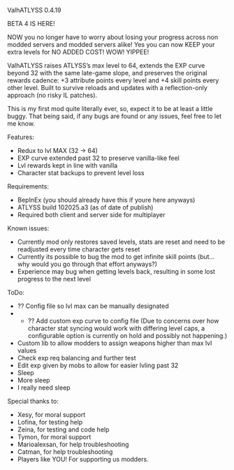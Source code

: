 ValhATLYSS 0.4.19

BETA 4 IS HERE!

NOW you no longer have to worry about losing your progress across non modded servers and modded servers alike! Yes you can now KEEP your extra levels for NO ADDED COST! WOW! YIPPEE!

ValhATLYSS raises ATLYSS’s max level to 64, extends the EXP curve beyond 32 with the same late-game slope, and preserves the original rewards cadence: +3 attribute points every level and +4 skill points every other level. Built to survive reloads and updates with a reflection-only approach (no risky IL patches).

This is my first mod quite literally ever, so, expect it to be at least a little buggy. That being said, if any bugs are found or any issues, feel free to let me know.

Features:

* Redux to lvl MAX (32 -> 64)
* EXP curve extended past 32 to preserve vanilla-like feel
* Lvl rewards kept in line with vanilla
* Character stat backups to prevent level loss

Requirements:

* BepInEx (you should already have this if youre here anyways)
* ATLYSS build 102025.a3 (as of date of publish)
* Required both client and server side for multiplayer

Known issues:

* Currently mod only restores saved levels, stats are reset and need to be readjusted every time character gets reset
* Currently its possible to bug the mod to get infinite skill points (but... why would you go through that effort anyways?)
* Experience may bug when getting levels back, resulting in some lost progress to the next level

ToDo:
* ?? Config file so lvl max can be manually designated
* * ?? Add custom exp curve to config file
(Due to concerns over how character stat syncing would work with differing level caps, a configurable option is currently on hold and possibly not happening.)
* Custom lib to allow modders to assign weapons higher than max lvl values
* Check exp req balancing and further test
* Edit exp given by mobs to allow for easier lvling past 32
* Sleep
* More sleep
* I really need sleep

Special thanks to:
* Xesy, for moral support
* Lofina, for testing help
* Zeina, for testing and code help
* Tymon, for moral support
* Marioalexsan, for help troubleshooting
* Catman, for help troubleshooting
* Players like YOU! For supporting us modders.
